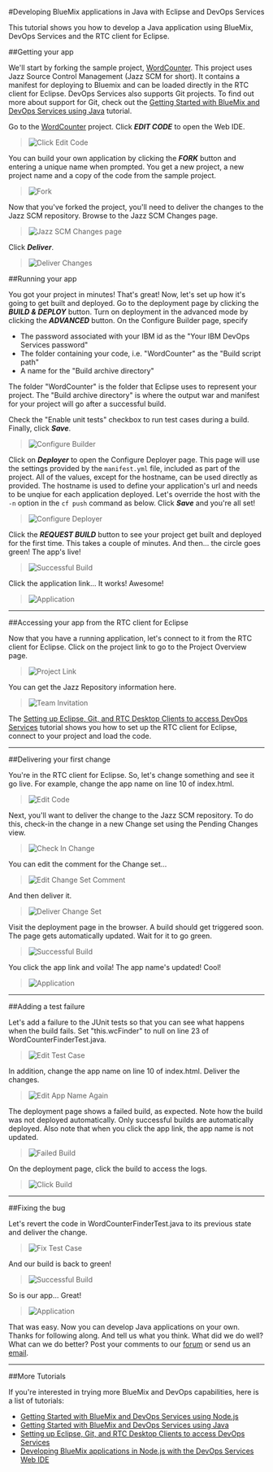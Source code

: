 #Developing BlueMix applications in Java with Eclipse and DevOps Services

This tutorial shows you how to develop a Java application using BlueMix, DevOps Services and the RTC client for Eclipse.

##Getting your app

We'll start by forking the sample project, [WordCounter](https://hub.jazz.net/project/pskhadke/WordCounter/overview).
This project uses Jazz Source Control Management (Jazz SCM for short). It contains a manifest for deploying to Bluemix
and can be loaded directly in the RTC client for Eclipse. DevOps Services also supports Git projects. To find out more
about support for Git, check out the
[Getting Started with BlueMix and DevOps Services using Java](tutorial_jazzeditorjava/tutorial_jazzeditorjava) tutorial.

Go to the [WordCounter](https://hub.jazz.net/project/pskhadke/WordCounter/overview) project. Click ***EDIT CODE*** to
open the Web IDE.

>	![Click Edit Code](images/click_edit_code.jpg)

You can build your own application by clicking the ***FORK*** button and entering a unique name when prompted. You get
a new project, a new project name and a copy of the code from the sample project.

>	![Fork](images/fork.jpg)

Now that you've forked the project, you'll need to deliver the changes to the Jazz SCM repository. Browse to the Jazz
SCM Changes page.

>	![Jazz SCM Changes page](images/jazzscm.jpg)

Click ***Deliver***.

>	![Deliver Changes](images/share.jpg)

##Running your app

You got your project in minutes! That's great! Now, let's set up how it's going to get built and deployed. Go to the
deployment page by clicking the ***BUILD & DEPLOY*** button. Turn on deployment in the advanced mode by clicking the
***ADVANCED*** button. On the Configure Builder page, specify
	
* The password associated with your IBM id as the "Your IBM DevOps Services password"
* The folder containing your code, i.e. "WordCounter" as the "Build script path"
* A name for the "Build archive directory"	

The folder "WordCounter" is the folder that Eclipse uses to represent your project. The "Build archive directory" is
where the output war and manifest for your project will go after a successful build.

Check the "Enable unit tests" checkbox to run test cases during a build. Finally, click ***Save***.

>	![Configure Builder](images/configure_builder.jpg)

Click on ***Deployer*** to open the Configure Deployer page. This page will use the settings provided by the `manifest.yml`
file, included as part of the project. All of the values, except for the hostname, can be used directly as provided. The
hostname is used to define your application's url and needs to be unqiue for each application deployed. Let's override the
host with the `-n` option in the `cf push` command as below. Click ***Save*** and you're all set!

>	![Configure Deployer](images/configure_deployer.jpg)

Click the ***REQUEST BUILD*** button to see your project get built and deployed for the first time. This takes a couple of
minutes. And then... the circle goes green! The app's live!

>	![Successful Build](images/build1_success.jpg)

Click the application link... It works! Awesome!

>	![Application](images/app.jpg)

---
##Accessing your app from the RTC client for Eclipse

Now that you have a running application, let's connect to it from the RTC client for Eclipse. Click on the project link to
go to the Project Overview page. 

>	![Project Link](images/project_link.jpg)

You can get the Jazz Repository information here. 

>	![Team Invitation](images/team_invite.jpg)

The [Setting up Eclipse, Git, and RTC Desktop Clients to access DevOps Services](tutorial_clients/tutorial_clients#jazzscm) tutorial shows you how to
set up the RTC client for Eclipse, connect to your project and load the code.						

---
##Delivering your first change

You're in the RTC client for Eclipse. So, let's change something and see it go live. For example, change the app name on
line 10 of index.html.

>	![Edit Code](images/edit_code.jpg)

Next, you'll want to deliver the change to the Jazz SCM repository. To do this, check-in the change in a new Change set
using the Pending Changes view.

>	![Check In Change](images/checkin.jpg)

You can edit the comment for the Change set...

>	![Edit Change Set Comment](images/edit_comment.jpg)

And then deliver it. 

>	![Deliver Change Set](images/deliver.jpg)

Visit the deployment page in the browser. A build should get triggered soon. The page gets automatically updated. Wait for
it to go green.

>	![Successful Build](images/build2_success.jpg)

You click the app link and voila! The app name's updated! Cool!

>	![Application](images/app2.jpg)					

---
##Adding a test failure

Let's add a failure to the JUnit tests so that you can see what happens when the build fails. Set "this.wcFinder" to null
on line 23 of WordCounterFinderTest.java.

>	![Edit Test Case](images/edit_testcase.jpg)

In addition, change the app name on line 10 of index.html. Deliver the changes.

>	![Edit App Name Again](images/edit_code_2.jpg)

The deployment page shows a failed build, as expected. Note how the build was not deployed automatically. Only successful
builds are automatically deployed. Also note that when you click the app link, the app name is not updated. 

>	![Failed Build](images/build3_failure.jpg)

On the deployment page, click the build to access the logs.

>	![Click Build](images/build_log.jpg)

---
##Fixing the bug

Let's revert the code in WordCounterFinderTest.java to its previous state and deliver the change.

>	![Fix Test Case](images/fix_testcase.jpg)

And our build is back to green! 

>	![Successful Build](images/build4_success.jpg)

So is our app... Great!

>	![Application](images/app3.jpg)
						
That was easy. Now you can develop Java applications on your own. Thanks for following along. And tell us what you think.
What did we do well? What can we do better? Post your comments to our [forum](https://www.ibmdw.net/answers?community=jazzhub)
or send us an [email](mailto:hub_help@jazz.net).

---

##More Tutorials

If you're interested in trying more BlueMix and DevOps capabilities, here is a list of tutorials:

* [Getting Started with BlueMix and DevOps Services using Node.js](tutorial_jazzeditor/tutorial_jazzeditor)
* [Getting Started with BlueMix and DevOps Services using Java](tutorial_jazzeditorjava/tutorial_jazzeditorjava)
* [Setting up Eclipse, Git, and RTC Desktop Clients to access DevOps Services](tutorial_clients/tutorial_clients)
* [Developing BlueMix applications in Node.js with the DevOps Services Web IDE](tutorial_jazzweb/tutorial_jazzweb)
			
